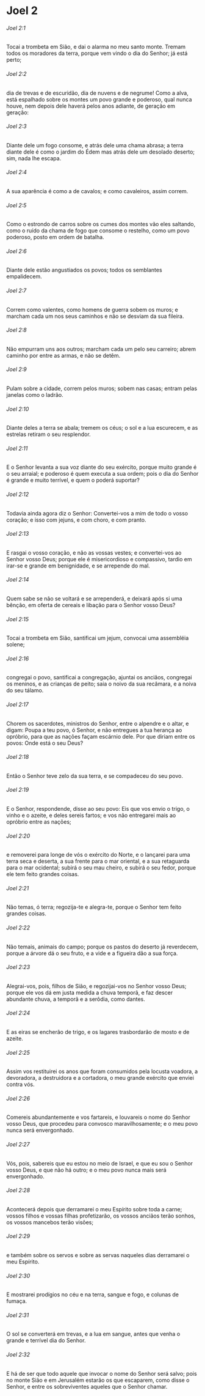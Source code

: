 # Joel 2

###### Joel 2:1

Tocai a trombeta em Sião, e dai o alarma no meu santo monte. Tremam todos os moradores da terra, porque vem vindo o dia do Senhor; já está perto;

###### Joel 2:2

dia de trevas e de escuridão, dia de nuvens e de negrume! Como a alva, está espalhado sobre os montes um povo grande e poderoso, qual nunca houve, nem depois dele haverá pelos anos adiante, de geração em geração:

###### Joel 2:3

Diante dele um fogo consome, e atrás dele uma chama abrasa; a terra diante dele é como o jardim do Édem mas atrás dele um desolado deserto; sim, nada lhe escapa.

###### Joel 2:4

A sua aparência é como a de cavalos; e como cavaleiros, assim correm.

###### Joel 2:5

Como o estrondo de carros sobre os cumes dos montes vão eles saltando, como o ruído da chama de fogo que consome o restelho, como um povo poderoso, posto em ordem de batalha.

###### Joel 2:6

Diante dele estão angustiados os povos; todos os semblantes empalidecem.

###### Joel 2:7

Correm como valentes, como homens de guerra sobem os muros; e marcham cada um nos seus caminhos e não se desviam da sua fileira.

###### Joel 2:8

Não empurram uns aos outros; marcham cada um pelo seu carreiro; abrem caminho por entre as armas, e não se detêm.

###### Joel 2:9

Pulam sobre a cidade, correm pelos muros; sobem nas casas; entram pelas janelas como o ladrão.

###### Joel 2:10

Diante deles a terra se abala; tremem os céus; o sol e a lua escurecem, e as estrelas retiram o seu resplendor.

###### Joel 2:11

E o Senhor levanta a sua voz diante do seu exército, porque muito grande é o seu arraial; e poderoso é quem executa a sua ordem; pois o dia do Senhor é grande e muito terrível, e quem o poderá suportar?

###### Joel 2:12

Todavia ainda agora diz o Senhor: Convertei-vos a mim de todo o vosso coração; e isso com jejuns, e com choro, e com pranto.

###### Joel 2:13

E rasgai o vosso coração, e não as vossas vestes; e convertei-vos ao Senhor vosso Deus; porque ele é misericordioso e compassivo, tardio em irar-se e grande em benignidade, e se arrepende do mal.

###### Joel 2:14

Quem sabe se não se voltará e se arrependerá, e deixará após si uma bênção, em oferta de cereais e libação para o Senhor vosso Deus?

###### Joel 2:15

Tocai a trombeta em Sião, santificai um jejum, convocai uma assembléia solene;

###### Joel 2:16

congregai o povo, santificai a congregação, ajuntai os anciãos, congregai os meninos, e as crianças de peito; saia o noivo da sua recâmara, e a noiva do seu tálamo.

###### Joel 2:17

Chorem os sacerdotes, ministros do Senhor, entre o alpendre e o altar, e digam: Poupa a teu povo, ó Senhor, e não entregues a tua herança ao opróbrio, para que as nações façam escárnio dele. Por que diriam entre os povos: Onde está o seu Deus?

###### Joel 2:18

Então o Senhor teve zelo da sua terra, e se compadeceu do seu povo.

###### Joel 2:19

E o Senhor, respondende, disse ao seu povo: Eis que vos envio o trigo, o vinho e o azeite, e deles sereis fartos; e vos não entregarei mais ao opróbrio entre as nações;

###### Joel 2:20

e removerei para longe de vós o exército do Norte, e o lançarei para uma terra seca e deserta, a sua frente para o mar oriental, e a sua retaguarda para o mar ocidental; subirá o seu mau cheiro, e subirá o seu fedor, porque ele tem feito grandes coisas.

###### Joel 2:21

Não temas, ó terra; regozija-te e alegra-te, porque o Senhor tem feito grandes coisas.

###### Joel 2:22

Não temais, animais do campo; porque os pastos do deserto já reverdecem, porque a árvore dá o seu fruto, e a vide e a figueira dão a sua força.

###### Joel 2:23

Alegrai-vos, pois, filhos de Sião, e regozijai-vos no Senhor vosso Deus; porque ele vos dá em justa medida a chuva temporã, e faz descer abundante chuva, a temporã e a serôdia, como dantes.

###### Joel 2:24

E as eiras se encherão de trigo, e os lagares trasbordarão de mosto e de azeite.

###### Joel 2:25

Assim vos restituirei os anos que foram consumidos pela locusta voadora, a devoradora, a destruidora e a cortadora, o meu grande exército que enviei contra vós.

###### Joel 2:26

Comereis abundantemente e vos fartareis, e louvareis o nome do Senhor vosso Deus, que procedeu para convosco maravilhosamente; e o meu povo nunca será envergonhado.

###### Joel 2:27

Vós, pois, sabereis que eu estou no meio de Israel, e que eu sou o Senhor vosso Deus, e que não há outro; e o meu povo nunca mais será envergonhado.

###### Joel 2:28

Acontecerá depois que derramarei o meu Espírito sobre toda a carne; vossos filhos e vossas filhas profetizarão, os vossos anciãos terão sonhos, os vossos mancebos terão visões;

###### Joel 2:29

e também sobre os servos e sobre as servas naqueles dias derramarei o meu Espírito.

###### Joel 2:30

E mostrarei prodígios no céu e na terra, sangue e fogo, e colunas de fumaça.

###### Joel 2:31

O sol se converterá em trevas, e a lua em sangue, antes que venha o grande e terrível dia do Senhor.

###### Joel 2:32

E há de ser que todo aquele que invocar o nome do Senhor será salvo; pois no monte Sião e em Jerusalém estarão os que escaparem, como disse o Senhor, e entre os sobreviventes aqueles que o Senhor chamar.

